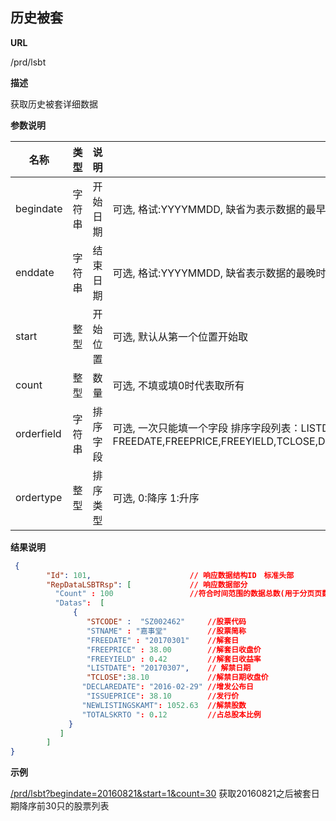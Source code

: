 
## 历史被套

**URL**

/prd/lsbt

**描述**

获取历史被套详细数据

**参数说明**


|名称|类型|说明|备注|缺省|
| -------- | -------- | -------- | -------- | -------- |
|begindate|字符串|开始日期|可选, 格试:YYYYMMDD, 缺省为表示数据的最早时间
|enddate|字符串|结束日期|可选, 格试:YYYYMMDD, 缺省表示数据的最晚时间
|start|整型|开始位置|可选, 默认从第一个位置开始取|0
|count|整型|数量|可选, 不填或填0时代表取所有|0
|orderfield|字符串|排序字段|可选, 一次只能填一个字段 排序字段列表：LISTDATE, FREEDATE,FREEPRICE,FREEYIELD,TCLOSE,DECLAREDATE,ISSUEPRICE,NEWLISTINGSKAMT,TOTALSKRTO|LISTDATE
|ordertype|整型|排序类型|可选, 0:降序 1:升序|0




**结果说明**

```json
 { 
        "Id": 101,  					// 响应数据结构ID　标准头部
        "RepDataLSBTRsp": [ 			// 响应数据部分
          "Count" : 100     			//符合时间范围的数据总数(用于分页页数计算)
          "Datas":  [ 
              {
                 "STCODE" :  "SZ002462"     //股票代码
                 "STNAME" : "嘉事堂"         //股票简称
                 "FREEDATE" : "20170301"    //解套日
                 "FREEPRICE" : 38.00      	//解套日收盘价
                 "FREEYIELD" : 0.42      	//解套日收益率
                 "LISTDATE": "20170307",    // 解禁日期
                 "TCLOSE":38.10     		//解禁日期收盘价
                "DECLAREDATE": "2016-02-29" //增发公布日
                 "ISSUEPRICE": 38.10  		//发行价
                "NEWLISTINGSKAMT": 1052.63  //解禁股数
                "TOTALSKRTO ": 0.12  		//占总股本比例
             }
           ]
        ]
}
```

**示例**

[/prd/lsbt?begindate=20160821&start=1&count=30]($APIHOST$/prd/lsbt?begindate=20160821&start=1&count=30)
获取20160821之后被套日期降序前30只的股票列表

